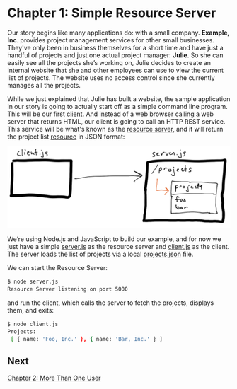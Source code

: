# Chapter 1:  Simple Resource Server

Our story begins like many applications do: with a small company. **Example, Inc**. provides project management services for other small businesses. They've only been in business themselves for a short time and have just a handful of projects and just one actual project manager: **Julie**. So she can easily see all the projects she’s working on, Julie decides to create an internal website that she and other employees can use to view the current list of projects. The website uses no access control since she currently manages all the projects.

While we just explained that Julie has built a website, the sample application in our story is going to actually start off as a simple command line program. This will be our first [client](../terms.md#client). And instead of a web browser calling a web server that returns HTML, our client is going to call an HTTP REST service. This service will be what's known as the [resource server](../terms.md#resource-server), and it will return the project list [resource](../terms.md#resource) in JSON format:

![](./diagram-01.png)

We’re using Node.js and JavaScript to build our example, and for now we just have a simple [server.js](./server.js) as the resource server and [client.js](./client.js) as the client. The server loads the list of projects via a local [projects.json](./projects.json) file.

We can start the Resource Server:

```sh
$ node server.js
Resource Server listening on port 5000
```

and run the client, which calls the server to fetch the projects, displays them, and exits:

```sh
$ node client.js
Projects:
 [ { name: 'Foo, Inc.' }, { name: 'Bar, Inc.' } ]
```

## Next

[Chapter 2: More Than One User](../02-more-than-one-user)

